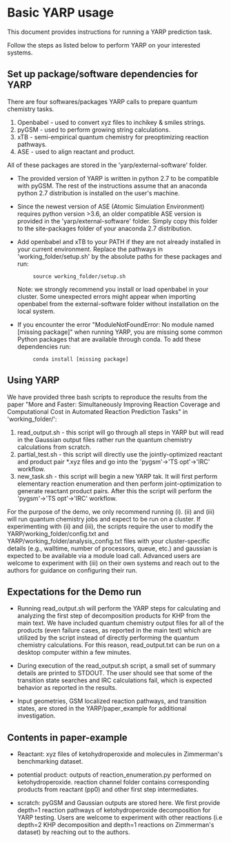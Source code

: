 # Basic YARP usage
This document provides instructions for running a YARP prediction task.
 
Follow the steps as listed below to perform YARP on your interested systems.

## Set up package/software dependencies for YARP

   There are four softwares/packages YARP calls to prepare quantum chemistry tasks. 
   
1. Openbabel - used to convert xyz files to inchikey & smiles strings. 
2. pyGSM     - used to perform growing string calculations. 
3. xTB       - semi-empirical quantum chemistry for preoptimizing reaction pathways. 
4. ASE       - used to align reactant and product. 
       
All of these packages are stored in the 'yarp/external-software' folder.    
    
* The provided version of YARP is written in python 2.7 to be compatible with pyGSM. The rest of the instructions assume that an anaconda python 2.7 distribution is installed on the user's machine.

* Since the newest version of ASE (Atomic Simulation Environment) requires python version >3.6, an older compatible ASE version is provided in the 'yarp/external-software' folder. Simply copy this folder to the site-packages folder of your anaconda 2.7 distribution.

* Add openbabel and xTB to your PATH if they are not already installed in your current environment. Replace the pathways in 'working_folder/setup.sh' by the absolute paths for these packages and run:

           source working_folder/setup.sh

    Note: we strongly recommend you install or load openbabel in your cluster. Some unexpected errors might appear when importing openbabel from the external-software folder without installation on the local system. 
        
* If you encounter the error "ModuleNotFoundError: No module named [missing package]" when running YARP, you are missing some common Python packages that are available through conda. To add these dependencies run:
       
           conda install [missing package]
  
## Using YARP 
 
We have provided three bash scripts to reproduce the results from the paper "More and Faster: Simultaneously Improving Reaction Coverage and Computational Cost in Automated Reaction Prediction Tasks" in 'working_folder/':

1. read_output.sh  - this script will go through all steps in YARP but will read in the Gaussian output files rather run the quantum chemistry calculations from scratch. 	  
2. partial_test.sh - this script will directly use the jointly-optimized reactant and product pair *.xyz files and go into the 'pygsm'->'TS opt'->'IRC' workflow. 
3. new_task.sh     - this script will begin a new YARP tak. It will first perform elementary reaction enumeration and then perform joint-optimization to generate reactant product pairs. After this the script will perform the 'pygsm'->'TS  opt'->'IRC' workflow.

For the purpose of the demo, we only recommend running (i). (ii) and (iii) will run quantum chemistry jobs and expect to be run on a cluster. If experimenting with (ii) and (iii), the scripts require the user to modify the YARP/working_folder/config.txt and YARP/working_folder/analysis_config.txt files with your cluster-specific details (e.g., walltime, number of processors, queue, etc.) and gaussian is expected to be available via a module load call. Advanced users are welcome to experiment with (iii) on their own systems and reach out to the authors for guidance on configuring their run.  

## Expectations for the Demo run

* Running read_output.sh will perform the YARP steps for calculating and analyzing the first step of decomposition products for KHP from the main text. We have included quantum chemistry output files for all of the products (even failure cases, as reported in the main text) which are utilized by the script instead of directly performing the quantum chemistry calculations. For this reason, read_output.txt can be run on a desktop computer within a few minutes. 

* During execution of the read_output.sh script, a small set of summary details are printed to STDOUT. The user should see that some of the transition state searches and IRC calculations fail, which is expected behavior as reported in the results. 

* Input geometries, GSM localized reaction pathways, and transition states, are stored in the YARP/paper_example for additional investigation. 

## Contents in paper-example

* Reactant: xyz files of ketohydroperoxide and molecules in Zimmerman's benchmarking dataset. 

* potential product: outputs of reaction_enumeration.py performed on ketohydroperoxide. reaction channel folder contains corresponding products from reactant (pp0) and other first step intermediates. 

* scratch: pyGSM and Gaussian outputs are stored here. We first provide depth=1 reaction pathways of ketohydroperoxide decomposition for YARP testing. Users are welcome to experiment with other reactions (i.e depth=2 KHP decomposition and depth=1 reactions on Zimmerman's dataset) by reaching out to the authors. 
